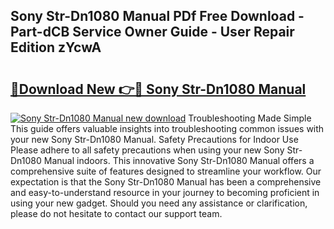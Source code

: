 ## Sony Str-Dn1080 Manual PDf Free Download - Part-dCB Service Owner Guide - User Repair Edition zYcwA

# <h2><a href="http://cf2285.oget.top/?id=Sony+Str-Dn1080+Manual">🔗Download New 👉🔴 Sony Str-Dn1080 Manual</a></h2>

[![Sony Str-Dn1080 Manual new download](https://i.imgur.com/5g1atiW.png)](http://cf2285.oget.top/?id=Sony+Str-Dn1080+Manual)
Troubleshooting Made Simple This guide offers valuable insights into troubleshooting common issues with your new Sony Str-Dn1080 Manual. Safety Precautions for Indoor Use Please adhere to all safety precautions when using your new Sony Str-Dn1080 Manual indoors. This innovative Sony Str-Dn1080 Manual offers a comprehensive suite of features designed to streamline your workflow. Our expectation is that the Sony Str-Dn1080 Manual has been a comprehensive and easy-to-understand resource in your journey to becoming proficient in using your new gadget. Should you need any assistance or clarification, please do not hesitate to contact our support team.
